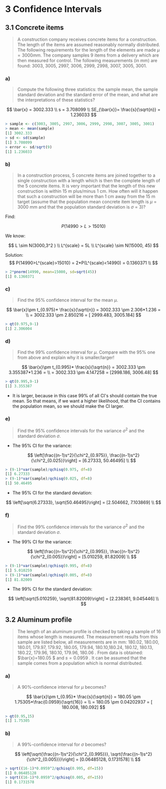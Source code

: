 # 3 Confidence Intervals

## 3.1 Concrete items

> A construction company receives concrete items for a construction. The length
> of the items are assumed reasonably normally distributed. The following requirements
> for the length of the elements are made $\mu=3000mm$. The company samples 9 items from a delivery which are then measured for control. The following measurements (in mm) are found: 3003, 3005, 2997, 3006, 2999, 2998, 3007, 3005, 3001.

### a) 

> Compute the following three statistics: the sample mean, the sample standard deviation and the standard error of the mean, and what are the interpretations of these statistics?

$$
\bar{x} = 3002.333 \\
s = 3.708099 \\
SE_{\bar{x}}= \frac{s}{\sqrt{n}} = 1.236033
$$



```r
> sample <- c(3003, 3005, 2997, 3006, 2999, 2998, 3007, 3005, 3001)
> mean <- mean(sample)
[1] 3002.333
> sd <- sd(sample)
[1] 3.708099
> error <- sd/sqrt(9)
[1] 1.236033
```

<!-- Rememeber to answer about interpretation: 
These statistics is computed from an observed sample. Page 134 --> 

### b) 

> In a construction process, 5 concrete items are joined together to a single construction with a length which is then the complete length of the 5 concrete items. It is very important that the length of this new construction is within 15 m plus/minus 1 cm. How often will it happen that such a construction will be more than 1 cm away from the 15 m target (assume that the population mean concrete item length is $\mu$ = 3000 mm and that the population standard deviation is $\sigma$ = 3)?

Find:

$$
 P(14990>L>15010)
$$

We know:

$$
L \sim N(3000,3^2 ) \\
L^{scale} = 5L \\
L^{scale} \sim N(15000, 45)
$$

Solution:
$$
P(14990>L^{scale}>15010) = 2*P(L^{scale}<14990) = 0.1360371 \\
$$

```r
> 2*pnorm(14990, mean=15000, sd=sqrt(45)) 
[1] 0.1360371
```

### c)

> Find the 95% confidence interval for the mean $\mu$.

$$
\bar{x}\pm t_{0.975}* \frac{s}{\sqrt{n}} = 3002.333 \pm 2.306*1.236 = \\
= 3002.333 \pm  2.850216 = [ 2999.483,  3005.184]
$$


```R
> qt(0.975,9-1)
[1] 2.306004
```

### d)

> Find the 99% confidence interval for $\mu$. Compare with the 95% one from above and explain why it is smaller/larger!


$$
\bar{x}\pm t_{0.995}* \frac{s}{\sqrt{n}} = 3002.333 \pm 3.355387*1.236 = \\
= 3002.333 \pm 4.147258 = [2998.186,  3006.48]
$$

```R
> qt(0.995,9-1)
[1] 3.355387
```

- It is larger, because in this case 99% of all CI's should contain the true mean. So that means, if we want a higher likelihood, that the CI contains the population mean, so we should make the CI larger. 

### e)

> Find the 95% confidence intervals for the variance $\sigma^2$ and the standard deviation $\sigma$.

- The 95% CI for the variance:

$$
\left[\frac{(n-1)s^2}{\chi^2_{0.975}}, \frac{(n-1)s^2}{\chi^2_{0.025}}\right] = [6.27333, 50.46495] \\
$$



```R
> (9-1)*var(sample)/qchisq(0.975, df=8)
[1] 6.27333
> (9-1)*var(sample)/qchisq(0.025, df=8)
[1] 50.46495
```

- The 95% CI for the standard deviation: 

$$
\left[\sqrt{6.27333}, \sqrt{50.46495}\right] = [2.504662, 7.103869] \\
$$

### f)

> Find the 99% confidence intervals for the variance $\sigma^2$ and the standard deviation $\sigma$.

- The 99% CI for the variance:

$$
\left[\frac{(n-1)s^2}{\chi^2_{0.995}}, \frac{(n-1)s^2}{\chi^2_{0.005}}\right] = [5.010259, 81.82009] \\
$$

```R
> (9-1)*var(sample)/qchisq(0.995, df=8)
[1] 5.010259
> (9-1)*var(sample)/qchisq(0.005, df=8)
[1] 81.82009
```


- The 99% CI for the standard deviation: 

$$
\left[\sqrt{5.010259}, \sqrt{81.82009}\right] = [2.238361, 9.045446] \\
$$

## 3.2 Aluminum profile

> The length of an aluminum profile is checked by taking a sample of 16 items whose length is measured. The measurement results from this sample are listed below, all measurements are in mm: 180.02, 180.00, 180.01, 179.97, 179.92, 180.05, 179.94, 180.10,180.24, 180.12, 180.13, 180.22, 179.96, 180.10, 179.96, 180.06 . From data is obtained: $\bar{x}=180.05 $ and $s = 0.0959$ . It can be assumed that the sample comes from a population which is normal distributed.

### a) 

> A 90%-confidence interval for $\mu$ becomes?

$$
\bar{x}\pm t_{0.95}* \frac{s}{\sqrt{n}} = 180.05 \pm 1.75305*\frac{0.0959}{\sqrt{16}} = \\
= 180.05 \pm 0.04202937 = [ 180.008,  180.092]
$$



```R
> qt(0.95,15)
[1] 1.75305
```

### b)

> A 99%-confidence interval for $\sigma$ becomes?

$$
\left[\sqrt{\frac{(n-1)s^2}{\chi^2_{0.995}}}, \sqrt{\frac{(n-1)s^2}{\chi^2_{0.005}}}\right] = [0.06485128, 0.1731578] \\
$$

```R
> sqrt((16-1)*0.0959^2/qchisq(0.995, df=15))
[1] 0.06485128
> sqrt((16-1)*0.0959^2/qchisq(0.005, df=15))
[1] 0.1731578
```

